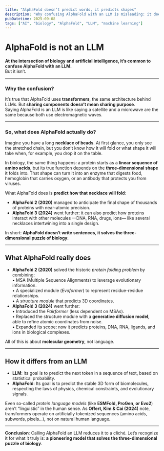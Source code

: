 ```yaml
---
title: "AlphaFold doesn’t predict words, it predicts shapes"
description: "Why confusing AlphaFold with an LLM is misleading: it doesn’t predict text, it solves the 3D puzzle of biology"
pubDatetime: 2025-09-08
tags: ["AI", "biology", "AlphaFold", "LLM", "machine learning"]
---
```



# AlphaFold is not an LLM  

**At the intersection of biology and artificial intelligence, it’s common to confuse AlphaFold with an LLM.**  
    But it isn’t.  

---

### Why the confusion?  
It’s true that AlphaFold uses **transformers**, the same architecture behind LLMs. But **sharing components doesn’t mean sharing purpose**.  
Saying AlphaFold is an LLM is like saying a satellite and a microwave are the same because both use electromagnetic waves.  

---

###  So, what does AlphaFold actually do?  
Imagine you have a long **necklace of beads**. At first glance, you only see the stretched chain, but you don’t know how it will fold or what shape it will take when, for example, you drop it on the table.  

In biology, the same thing happens: a protein starts as a **linear sequence of amino acids**, but its true function depends on the **three-dimensional shape** it folds into. That shape can turn it into an enzyme that digests food, hemoglobin that carries oxygen, or an antibody that protects you from viruses.  

What AlphaFold does is **predict how that necklace will fold**:  
- **AlphaFold 2 (2020)** managed to anticipate the final shape of thousands of proteins with near-atomic precision.  
- **AlphaFold 3 (2024)** went further: it can also predict how proteins interact with other molecules —DNA, RNA, drugs, ions— like several necklaces intertwining into a single design.  

In short: **AlphaFold doesn’t write sentences, it solves the three-dimensional puzzle of biology**.  

---

## What AlphaFold really does  
- **AlphaFold 2 (2020)** solved the historic *protein folding problem* by combining:  
  • MSA (Multiple Sequence Alignments) to leverage evolutionary information.  
  • A specialized module (*Evoformer*) to represent residue-residue relationships.  
  • A *structure module* that predicts 3D coordinates.  
- **AlphaFold 3 (2024)** went further:  
  • Introduced the *Pairformer* (less dependent on MSAs).  
  • Replaced the structure module with a **generative diffusion model**, able to refine atomic coordinates from noise.  
  • Expanded its scope: now it predicts proteins, DNA, RNA, ligands, and ions in biological complexes.  

 All of this is about **molecular geometry**, not language.  

---

##  How it differs from an LLM  
- **LLM**: Its goal is to predict the next token in a sequence of text, based on statistical probability.  
- **AlphaFold**: Its goal is to predict the stable 3D form of biomolecules, respecting the laws of physics, chemical constraints, and evolutionary signals.  

Even so-called *protein language models* (like **ESMFold, ProGen, or Evo2**) aren’t “linguistic” in the human sense. As **Offert, Kim & Cai (2024)** note, transformers operate on artificially tokenized sequences (amino acids, subwords, pixels…), not on natural human language.  

---

 **Conclusion**: Calling AlphaFold an LLM reduces it to a cliché. Let’s recognize it for what it truly is: **a pioneering model that solves the three-dimensional puzzle of biology**.  

